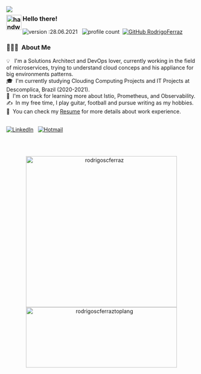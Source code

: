 <img align="left" src="https://media.giphy.com/media/EE2w3QhJ1kpEBhMPbF/giphy.gif" />

### <img alt="handwavegif" src="https://user-images.githubusercontent.com/39513876/112366216-8cfe7400-8cfe-11eb-8116-7d3dbae20e97.gif" width='40' align="left"/> Hello there! 



![version :28.06.2021](https://img.shields.io/badge/version-25.03.2021-informational) &nbsp;
![profile count](https://komarev.com/ghpvc/?username=rodrigoscferraz&color=red)&nbsp;
[![GitHub RodrigoFerraz](https://img.shields.io/github/followers/rodrigoscferraz?label=follow&style=social)](https://github.com/rodrigoscferraz)&nbsp;


### 👨🏻‍💻 &nbsp;About Me

💡 &nbsp; I'm a Solutions Architect and DevOps lover, currently working in the field of microservices, trying to understand cloud conceps and his appliance for big environments
patterns.\
🎓 &nbsp;I'm currently studying Clouding Computing Projects and IT Projects at Descomplica, Brazil (2020-2021).\
🌱 &nbsp;I'm on track for learning more about Istio, Prometheus, and Observability.\
✍️ &nbsp;In my free time, I play guitar, football and pursue writing as my hobbies.\
📄 &nbsp;You can check my [Resume](https://1drv.ms/b/s!AhC8ZgbgS2pb_WnAA0UQUP8-Ggny?e=sa1meS) for more details about work experience.
<br><br>


<a href="https://www.linkedin.com/in/rodrigo-ferraz-499b9771/"><img alt="LinkedIn" src="https://img.shields.io/badge/linkedin%20-%230077B5.svg?&style=flat&logo=linkedin&logoColor=white"/></a> &nbsp;
<a href="mailto:rodrigoferrazsc@hotmail.com"><img alt="Hotmail" src="https://img.shields.io/badge/hotmail%20-%230077B5.svg?style=flat&logo=windows&logoColor=white" /></a> &nbsp;


<br><br>
<p align="center"> <img width="400px" src="https://github-readme-stats.vercel.app/api?username=rodrigoscferraz&show_icons=true&theme=gotham" alt="rodrigoscferraz" />
  <img width="400px" height="160px" src="https://github-readme-stats.vercel.app/api/top-langs/?username=rodrigoscferraz&layout=compact&theme=gotham" alt="rodrigoscferraztoplang" />

  
